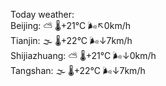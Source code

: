 Today weather:  
Beijing: ⛅️  🌡️+21°C 🌬️↖0km/h  
Tianjin: 🌫  🌡️+22°C 🌬️↓7km/h  
Shijiazhuang: ⛅️  🌡️+21°C 🌬️↓0km/h  
Tangshan: 🌫  🌡️+22°C 🌬️↓7km/h  
